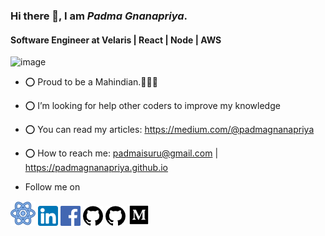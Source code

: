 
<!--
**PadmaGnanapriya/PadmaGnanapriya** is a ✨ _special_ ✨ repository because its `README.md` (this file) appears on your GitHub profile.

Here are some ideas to get you started:

- 🔭 I’m currently working on ...
- 🌱 I’m currently learning ...
- 👯 I’m looking to collaborate on ...
- 🤔 I’m looking for help with ...
- 💬 Ask me about ...
- 📫 How to reach me: ...
- 😄 Pronouns: ...
- ⚡ Fun fact: ...
-->
<!-- [![Padma](https://github.com/PadmaGnanapriya/PadmaGnanapriya/blob/master/medium.png)](https://medium.com/@padmaisuru) -->

### Hi there 👋, I am *Padma Gnanapriya*.  
#### Software Engineer at Velaris | React | Node | AWS

![image](https://drive.google.com/uc?export=view&id=1w7FWHOLtiIJ25QUZ6uJ_a1C-jWet_Wmg)

- ⭕ Proud to be a Mahindian.🖤💛🖤
<!-- - ⭕ I’m currently studing level 2 - Bsc(hons) in Software Engineering -->
- ⭕ I’m looking for help other coders to improve my knowledge
- ⭕ You can read my articles: https://medium.com/@padmagnanapriya 
- ⭕ How to reach me: padmaisuru@gmail.com | https://padmagnanapriya.github.io


- Follow me on

[![Padma](https://github.com/PadmaGnanapriya/PadmaGnanapriya/blob/master/web.png)](https://padmagnanapriya.github.io)
[![Padma](https://github.com/PadmaGnanapriya/PadmaGnanapriya/blob/master/linkedin.png)](https://www.linkedin.com/in/padma-gnanapriya)
[![Padma](https://github.com/PadmaGnanapriya/PadmaGnanapriya/blob/master/facebook.png)](https://www.facebook.com/padma.gnanapriya/)
[![Padma](https://github.com/PadmaGnanapriya/PadmaGnanapriya/blob/master/github.png)](https://github.com/PadmaGnanapriya)
[![Padma](https://github.com/PadmaGnanapriya/PadmaGnanapriya/blob/master/github.png)](https://github.com/PadmaGnanapriya2)
[![Padma](https://github.com/PadmaGnanapriya/PadmaGnanapriya/blob/master/medium.png)](https://medium.com/@padmagnanapriya)





